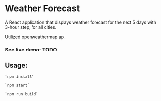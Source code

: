 # Weather Forecast
A React application that displays weather forecast for the next 5 days with 3-hour step, for all cities.

Utilized openweathermap api.

### See live demo: TODO



## Usage:

    `npm install`

    `npm start`
    
    `npm run build`
